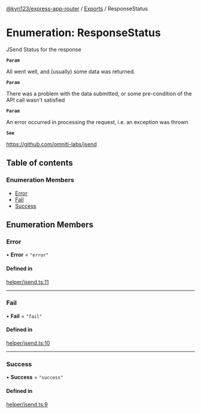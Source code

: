 [@kyri123/express-app-router](../README.md) / [Exports](../modules.md) / ResponseStatus

# Enumeration: ResponseStatus

JSend Status for the response

**`Param`**

All went well, and (usually) some data was returned.

**`Param`**

There was a problem with the data submitted, or some pre-condition of the API call wasn't satisfied

**`Param`**

An error occurred in processing the request, i.e. an exception was thrown

**`See`**

https://github.com/omniti-labs/jsend

## Table of contents

### Enumeration Members

-   [Error](ResponseStatus.md#error)
-   [Fail](ResponseStatus.md#fail)
-   [Success](ResponseStatus.md#success)

## Enumeration Members

### Error

• **Error** = `"error"`

#### Defined in

[helper/jsend.ts:11](https://github.com/Kyri123/ExpressDirectoryRouter/blob/f739104/src/helper/jsend.ts#L11)

---

### Fail

• **Fail** = `"fail"`

#### Defined in

[helper/jsend.ts:10](https://github.com/Kyri123/ExpressDirectoryRouter/blob/f739104/src/helper/jsend.ts#L10)

---

### Success

• **Success** = `"success"`

#### Defined in

[helper/jsend.ts:9](https://github.com/Kyri123/ExpressDirectoryRouter/blob/f739104/src/helper/jsend.ts#L9)
